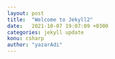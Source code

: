 ```yaml
---
layout: post
title:  "Welcome to Jekyll2"
date:   2021-10-07 19:07:09 +0300
categories: jekyll update
konu: csharp
author: "yazarAdi"
---
```

